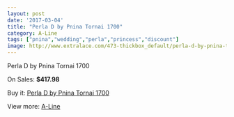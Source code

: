 ```yaml
---
layout: post
date: '2017-03-04'
title: "Perla D by Pnina Tornai 1700"
category: A-Line
tags: ["pnina","wedding","perla","princess","discount"]
image: http://www.extralace.com/473-thickbox_default/perla-d-by-pnina-tornai-1700.jpg
---
```

Perla D by Pnina Tornai 1700

On Sales: **$417.98**
<a href="https://www.extralace.com/a-line/225-perla-d-by-pnina-tornai-1700.html"><amp-img layout="responsive" width="600" height="600" src="//www.extralace.com/473-thickbox_default/perla-d-by-pnina-tornai-1700.jpg" alt="Perla D by Pnina Tornai 1700 0" /></a>
<a href="https://www.extralace.com/a-line/225-perla-d-by-pnina-tornai-1700.html"><amp-img layout="responsive" width="600" height="600" src="//www.extralace.com/474-thickbox_default/perla-d-by-pnina-tornai-1700.jpg" alt="Perla D by Pnina Tornai 1700 1" /></a>

Buy it: [Perla D by Pnina Tornai 1700](https://www.extralace.com/a-line/225-perla-d-by-pnina-tornai-1700.html "Perla D by Pnina Tornai 1700")

View more: [A-Line](https://www.extralace.com/2-a-line "A-Line")